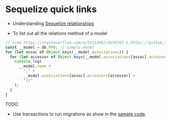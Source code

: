 # Sequelize quick links

- Understanding [Sequelize relationships](https://sequelize.org/docs/v6/core-concepts/assocs/#defining-the-sequelize-associations)

- To list out all the relations method of a model

```js
// from https://stackoverflow.com/a/55113682/9259701 & https://github.com/sequelize/sequelize/issues/4970#issuecomment-161712562
const __model = db.PPA; // sample model
for (let assoc of Object.keys(__model.associations)) {
  for (let accessor of Object.keys(__model.associations[assoc].accessors)) {
    console.log(
      __model.name +
        "." +
        __model.associations[assoc].accessors[accessor] +
        "()"
    );
  }
}
```

TODO
* Use transactions to run migrations as show in the [sample code](https://sequelize.org/docs/v6/other-topics/migrations/).